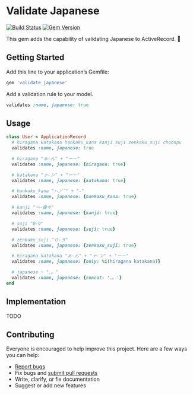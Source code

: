 # Validate Japanese

[![Build Status](https://travis-ci.org/ts-3156/validate_japanese.svg?branch=master)](https://travis-ci.org/ts-3156/validate_japanese)
[![Gem Version](https://badge.fury.io/rb/validate_japanese.svg)](https://badge.fury.io/rb/validate_japanese)

This gem adds the capability of validating Japanese to ActiveRecord. :tada:

## Getting Started

Add this line to your application’s Gemfile:

```ruby
gem 'validate_japanese'
```

Add a validation rule to your model.

```ruby
validates :name, japanese: true
```

## Usage

```ruby
class User < ApplicationRecord
  # hiragana katakana hankaku_kana kanji suji zenkaku_suji choonpu
  validates :name, japanese: true

  # hiragana "ぁ-ん" + "ー－"
  validates :name, japanese: {hiragana: true}

  # katakana "ァ-ン" + "ー－"
  validates :name, japanese: {katakana: true}

  # hankaku_kana "ｧ-ﾝﾞﾟ" + "-"
  validates :name, japanese: {hankaku_kana: true}

  # kanji "一-龠々"
  validates :name, japanese: {kanji: true}

  # suji "0-9"
  validates :name, japanese: {suji: true}

  # zenkaku_suji "０-９"
  validates :name, japanese: {zenkaku_suji: true}

  # hiragana katakana "ぁ-ん" + "ァ-ン" + "ー－"
  validates :name, japanese: {only: %i(hiragana katakana)}

  # japanese + "、。"
  validates :name, japanese: {concat: '、。'}
end
```

## Implementation

TODO

## Contributing

Everyone is encouraged to help improve this project. Here are a few ways you can help:

- [Report bugs](https://github.com/ts-3156/validate_japanese/issues)
- Fix bugs and [submit pull requests](https://github.com/ts-3156/validate_japanese/pulls)
- Write, clarify, or fix documentation
- Suggest or add new features
